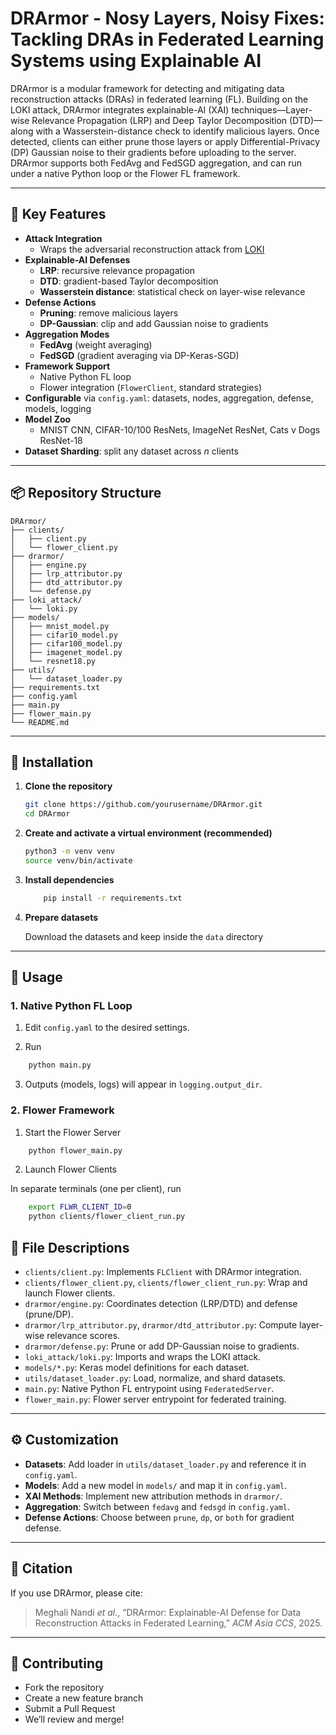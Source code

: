 # DRArmor - Nosy Layers, Noisy Fixes: Tackling DRAs in Federated Learning Systems using Explainable AI

DRArmor is a modular framework for detecting and mitigating data reconstruction attacks (DRAs) in federated learning (FL). Building on the LOKI attack, DRArmor integrates explainable-AI (XAI) techniques—Layer-wise Relevance Propagation (LRP) and Deep Taylor Decomposition (DTD)—along with a Wasserstein-distance check to identify malicious layers. Once detected, clients can either prune those layers or apply Differential-Privacy (DP) Gaussian noise to their gradients before uploading to the server. DRArmor supports both FedAvg and FedSGD aggregation, and can run under a native Python loop or the Flower FL framework.

---

## 🚀 Key Features

- **Attack Integration**  
  - Wraps the adversarial reconstruction attack from [LOKI](https://github.com/Manishpandey-0/Adversarial-reconstruction-attack-on-FL-using-LOKI)  
- **Explainable-AI Defenses**  
  - **LRP**: recursive relevance propagation  
  - **DTD**: gradient-based Taylor decomposition  
  - **Wasserstein distance**: statistical check on layer-wise relevance  
- **Defense Actions**  
  - **Pruning**: remove malicious layers  
  - **DP-Gaussian**: clip and add Gaussian noise to gradients  
- **Aggregation Modes**  
  - **FedAvg** (weight averaging)  
  - **FedSGD** (gradient averaging via DP-Keras-SGD)  
- **Framework Support**  
  - Native Python FL loop  
  - Flower integration (`FlowerClient`, standard strategies)  
- **Configurable** via `config.yaml`: datasets, nodes, aggregation, defense, models, logging  
- **Model Zoo**  
  - MNIST CNN, CIFAR-10/100 ResNets, ImageNet ResNet, Cats v Dogs ResNet-18  
- **Dataset Sharding**: split any dataset across _n_ clients  

---

## 📦 Repository Structure

```text
DRArmor/
├── clients/                 
│   ├── client.py            
│   └── flower_client.py     
├── drarmor/                 
│   ├── engine.py            
│   ├── lrp_attributor.py    
│   ├── dtd_attributor.py    
│   └── defense.py           
├── loki_attack/             
│   └── loki.py              
├── models/                  
│   ├── mnist_model.py  
│   ├── cifar10_model.py  
│   ├── cifar100_model.py  
│   ├── imagenet_model.py  
│   └── resnet18.py  
├── utils/                   
│   └── dataset_loader.py    
├── requirements.txt         
├── config.yaml              
├── main.py                  
├── flower_main.py           
└── README.md   
```
---

## 🔧 Installation


1. **Clone the repository**  
   ```bash
   git clone https://github.com/yourusername/DRArmor.git
   cd DRArmor
   ```
2. **Create and activate a virtual environment (recommended)**  
   ```bash
   python3 -m venv venv
   source venv/bin/activate
    ```
3. **Install dependencies**
    ```bash
        pip install -r requirements.txt

    ```
4. **Prepare datasets**
    
    Download the datasets and keep inside the `data` directory
    

---

## 🎯 Usage

### 1. **Native Python FL Loop**

1. Edit `config.yaml` to the desired settings.

2. Run 
```bash
    python main.py
```
3. Outputs (models, logs) will appear in `logging.output_dir`.

### 2. **Flower Framework**

1. Start the Flower Server
```bash
    python flower_main.py
```

2. Launch Flower Clients

In separate terminals (one per client), run
```bash
    export FLWR_CLIENT_ID=0
    python clients/flower_client_run.py
```
## 📝 File Descriptions

- `clients/client.py`: Implements `FLClient` with DRArmor integration.
- `clients/flower_client.py`, `clients/flower_client_run.py`: Wrap and launch Flower clients.
- `drarmor/engine.py`: Coordinates detection (LRP/DTD) and defense (prune/DP).
- `drarmor/lrp_attributor.py`, `drarmor/dtd_attributor.py`: Compute layer-wise relevance scores.
- `drarmor/defense.py`: Prune or add DP-Gaussian noise to gradients.
- `loki_attack/loki.py`: Imports and wraps the LOKI attack.
- `models/*.py`: Keras model definitions for each dataset.
- `utils/dataset_loader.py`: Load, normalize, and shard datasets.
- `main.py`: Native Python FL entrypoint using `FederatedServer`.
- `flower_main.py`: Flower server entrypoint for federated training.

---

## ⚙️ Customization

- **Datasets**: Add loader in `utils/dataset_loader.py` and reference it in `config.yaml`.
- **Models**: Add a new model in `models/` and map it in `config.yaml`.
- **XAI Methods**: Implement new attribution methods in `drarmor/`.
- **Aggregation**: Switch between `fedavg` and `fedsgd` in `config.yaml`.
- **Defense Actions**: Choose between `prune`, `dp`, or `both` for gradient defense.

---

## 📜 Citation

If you use DRArmor, please cite:

> Meghali Nandi _et al._, “DRArmor: Explainable-AI Defense for Data Reconstruction Attacks in Federated Learning,” _ACM Asia CCS_, 2025.

---

## 🤝 Contributing

- Fork the repository  
- Create a new feature branch  
- Submit a Pull Request  
- We’ll review and merge!
